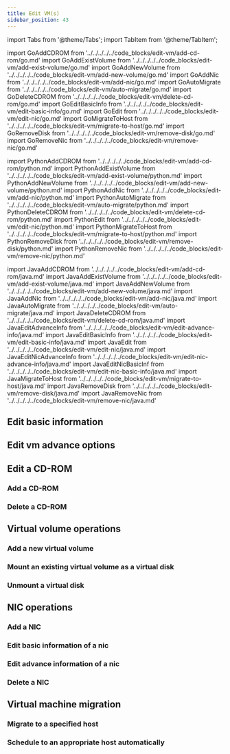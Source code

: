 ```yaml
---
title: Edit VM(s)
sidebar_position: 43
---
```


import Tabs from '@theme/Tabs';
import TabItem from '@theme/TabItem';

import GoAddCDROM from '../../../../../code_blocks/edit-vm/add-cd-rom/go.md'
import GoAddExistVolume from '../../../../../code_blocks/edit-vm/add-exist-volume/go.md'
import GoAddNewVolume from '../../../../../code_blocks/edit-vm/add-new-volume/go.md'
import GoAddNic from '../../../../../code_blocks/edit-vm/add-nic/go.md'
import GoAutoMigrate from '../../../../../code_blocks/edit-vm/auto-migrate/go.md'
import GoDeleteCDROM from '../../../../../code_blocks/edit-vm/delete-cd-rom/go.md'
import GoEditBasicInfo  from '../../../../../code_blocks/edit-vm/edit-basic-info/go.md'
import GoEdit from '../../../../../code_blocks/edit-vm/edit-nic/go.md'
import GoMigrateToHost from '../../../../../code_blocks/edit-vm/migrate-to-host/go.md'
import GoRemoveDisk from '../../../../../code_blocks/edit-vm/remove-disk/go.md'
import GoRemoveNic from '../../../../../code_blocks/edit-vm/remove-nic/go.md'

import PythonAddCDROM from '../../../../../code_blocks/edit-vm/add-cd-rom/python.md'
import PythonAddExistVolume from '../../../../../code_blocks/edit-vm/add-exist-volume/python.md'
import PythonAddNewVolume from '../../../../../code_blocks/edit-vm/add-new-volume/python.md'
import PythonAddNic from '../../../../../code_blocks/edit-vm/add-nic/python.md'
import PythonAutoMigrate from '../../../../../code_blocks/edit-vm/auto-migrate/python.md'
import PythonDeleteCDROM from '../../../../../code_blocks/edit-vm/delete-cd-rom/python.md'
import PythonEdit from '../../../../../code_blocks/edit-vm/edit-nic/python.md'
import PythonMigrateToHost from '../../../../../code_blocks/edit-vm/migrate-to-host/python.md'
import PythonRemoveDisk from '../../../../../code_blocks/edit-vm/remove-disk/python.md'
import PythonRemoveNic from '../../../../../code_blocks/edit-vm/remove-nic/python.md'

import JavaAddCDROM from '../../../../../code_blocks/edit-vm/add-cd-rom/java.md'
import JavaAddExistVolume from '../../../../../code_blocks/edit-vm/add-exist-volume/java.md'
import JavaAddNewVolume from '../../../../../code_blocks/edit-vm/add-new-volume/java.md'
import JavaAddNic from '../../../../../code_blocks/edit-vm/add-nic/java.md'
import JavaAutoMigrate from '../../../../../code_blocks/edit-vm/auto-migrate/java.md'
import JavaDeleteCDROM from '../../../../../code_blocks/edit-vm/delete-cd-rom/java.md'
import JavaEditAdvanceInfo from '../../../../../code_blocks/edit-vm/edit-advance-info/java.md'
import JavaEditBasicInfo  from '../../../../../code_blocks/edit-vm/edit-basic-info/java.md'
import JavaEdit from '../../../../../code_blocks/edit-vm/edit-nic/java.md'
import JavaEditNicAdvanceInfo from '../../../../../code_blocks/edit-vm/edit-nic-advance-info/java.md'
import JavaEditNicBasicInf from '../../../../../code_blocks/edit-vm/edit-nic-basic-info/java.md'
import JavaMigrateToHost from '../../../../../code_blocks/edit-vm/migrate-to-host/java.md'
import JavaRemoveDisk from '../../../../../code_blocks/edit-vm/remove-disk/java.md'
import JavaRemoveNic from '../../../../../code_blocks/edit-vm/remove-nic/java.md'



## Edit basic information
<Tabs>
<TabItem value="py" label="Python">
  <PythonEditBasicInfo  />
</TabItem>
<TabItem value="java" label="Java">
  <JavaEditBasicInfo  />
</TabItem>
<TabItem value="go" label="Go">
  <GoEditBasicInfo  />
</TabItem>

</Tabs>

## Edit vm advance options

<Tabs>

<TabItem value="java" label="Java">
  <JavaEditAdvanceInfo />
</TabItem>
</Tabs>

## Edit a CD-ROM

### Add a CD-ROM

<Tabs>
<TabItem value="py" label="Python">
  <PythonAddCDROM />
</TabItem>
<TabItem value="java" label="Java">
  <JavaAddCDROM />
</TabItem>
<TabItem value="go" label="Go">
  <GoAddCDROM />
</TabItem>

</Tabs>

### Delete a CD-ROM

<Tabs>
<TabItem value="py" label="Python">
  <PythonDeleteCDROM/>
</TabItem>
<TabItem value="java" label="Java">
  <JavaDeleteCDROM/>
</TabItem>
<TabItem value="go" label="Go">
  <GoDeleteCDROM/>
</TabItem>

</Tabs>

## Virtual volume operations

### Add a new virtual volume

<Tabs>
<TabItem value="py" label="Python">
  <PythonAddNewVolume />
</TabItem>
<TabItem value="java" label="Java">
  <JavaAddNewVolume />
</TabItem>
<TabItem value="go" label="Go">
  <GoAddNewVolume />
</TabItem>

</Tabs>

### Mount an existing virtual volume as a virtual disk

<Tabs>
<TabItem value="py" label="Python">
  <PythonAddExistVolume />
</TabItem>
<TabItem value="java" label="Java">
  <JavaAddExistVolume />
</TabItem>
<TabItem value="go" label="Go">
  <GoAddExistVolume />
</TabItem>

</Tabs>

### Unmount a virtual disk

<Tabs>
<TabItem value="py" label="Python">
  <PythonRemoveDisk />
</TabItem>
<TabItem value="java" label="Java">
  <JavaRemoveDisk />
</TabItem>
<TabItem value="go" label="Go">
  <GoRemoveDisk />
</TabItem>

</Tabs>

## NIC operations

### Add a NIC

<Tabs>
<TabItem value="py" label="Python">
  <PythonAddNic />
</TabItem>
<TabItem value="java" label="Java">
  <JavaAddNic />
</TabItem>
<TabItem value="go" label="Go">
  <GoAddNic />
</TabItem>

</Tabs>

### Edit basic information of a nic

<Tabs>
<TabItem value="java" label="Java">
  <JavaEditBasicInfo />
</TabItem>
</Tabs>

### Edit advance information of a nic

<Tabs>
<TabItem value="java" label="Java">
  <JavaEditAdvanceInfo />
</TabItem>
</Tabs>

### Delete a NIC

<Tabs>
<TabItem value="py" label="Python">
  <PythonRemoveNic />
</TabItem>
<TabItem value="java" label="Java">
  <JavaRemoveNic />
</TabItem>
<TabItem value="go" label="Go">
  <GoRemoveNic />
</TabItem>

</Tabs>

## Virtual machine migration

### Migrate to a specified host

<Tabs>
<TabItem value="py" label="Python">
  <PythonMigrateToHost />
</TabItem>
<TabItem value="java" label="Java">
  <JavaMigrateToHost />
</TabItem>
<TabItem value="go" label="Go">
  <GoMigrateToHost />
</TabItem>

</Tabs>

### Schedule to an appropriate host automatically

<Tabs>
<TabItem value="py" label="Python">
  <PythonAutoMigrate />
</TabItem>
<TabItem value="java" label="Java">
  <JavaAutoMigrate />
</TabItem>
<TabItem value="go" label="Go">
  <GoAutoMigrate />
</TabItem>

</Tabs>
